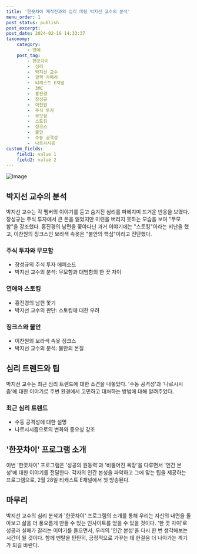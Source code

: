 ```yaml
---
title: '한끗차이 제작진과의 심리 미팅 박지선 교수의 분석'
menu_order: 1
post_status: publish
post_excerpt: 
post_date: 2024-02-19 14:33:37
taxonomy:
    category:
        - 연예
    post_tag:
        - 한끗차이
        -  심리
        -  박지선 교수
        -  깜짝 카메라
        -  티캐스트 E채널
        -  3MC
        -  홍진경
        -  장성규
        -  이찬원
        -  주식 투자
        -  무모함
        -  스토킹
        -  징크스
        -  불안
        -  수동 공격성
        -  나르시시즘
custom_fields:
    field1: value 1
    field2: value 2
---
```


![Image](https://mimgnews.pstatic.net/image/312/2024/02/13/0000648927_001_20240213163801387.jpg?type=w540)

## 박지선 교수의 분석
박지선 교수는 각 멤버의 이야기를 듣고 숨겨진 심리를 파헤치며 뜨거운 반응을 보였다. 장성규는 주식 투자에서 큰 돈을 잃었지만 미련을 버리지 못하는 모습을 보여 "무모함"을 강조했다. 홍진경의 남편을 쫓아다닌 과거 이야기에는 "스토킹"이라는 비난을 했고, 이찬원의 징크스인 보라색 속옷은 "불안의 핵심"이라고 진단했다.
### 주식 투자와 무모함
- 장성규의 주식 투자 에피소드
- 박지선 교수의 분석: 무모함과 대범함의 한 끗 차이
### 연애와 스토킹
- 홍진경의 남편 쫓기
- 박지선 교수의 판단: 스토킹에 대한 우려
### 징크스와 불안
- 이찬원의 보라색 속옷 징크스
- 박지선 교수의 분석: 불안의 본질
## 심리 트렌드와 팁
박지선 교수는 최근 심리 트렌드에 대한 소견을 내놓았다. '수동 공격성'과 '나르시시즘'에 대한 이야기로 주변 환경에서 고민하고 대처하는 방법에 대해 알려주었다.
### 최근 심리 트렌드
- 수동 공격성에 대한 설명
- 나르시시즘으로의 변화와 중요성 강조
## '한끗차이' 프로그램 소개
이번 '한끗차이' 프로그램은 '성공의 원동력'과 '비뚤어진 욕망'을 다루면서 '인간 본성'에 대한 이야기를 전달한다. 각자의 인간 본성을 파악하고 그에 맞는 팁을 제공하는 프로그램으로, 2월 28일 티캐스트 E채널에서 첫 방송된다.
## 마무리
박지선 교수의 심리 분석과 '한끗차이' 프로그램의 소개를 통해 우리는 자신의 내면을 돌아보고 삶을 더 풍요롭게 만들 수 있는 인사이트를 얻을 수 있을 것이다. '한 끗 차이'로 성공과 실패가 갈리는 이야기를 들으면서, 우리의 '인간 본성'을 다시 한 번 생각해보는 시간이 될 것이다. 함께 멘탈을 탄탄히, 긍정적으로 가꾸는 데 한걸음 더 나아가는 계기가 되길 바란다.
